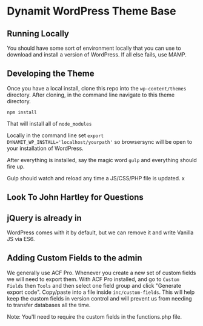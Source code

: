 # Dynamit WordPress Theme Base

## Running Locally
You should have some sort of environment locally that you can use to download and install a version of WordPress. If all else fails, use MAMP.

## Developing the Theme
Once you have a local install, clone this repo into the `wp-content/themes` directory. After cloning, in the command line navigate to this theme directory.

`npm install`

That will install all of `node_modules`

Locally in the command line set `export DYNAMIT_WP_INSTALL='localhost/yourpath'` so browsersync will be open to your installation of WordPress.

After everything is installed, say the magic word `gulp` and everything should fire up.

Gulp should watch and reload any time a JS/CSS/PHP file is updated. x

## Look To John Hartley for Questions

## jQuery is already in
WordPress comes with it by default, but we can remove it and write Vanilla JS via ES6.

## Adding Custom Fields to the admin
We generally use ACF Pro. Whenever you create a new set of custom fields we will need to export them. With ACF Pro installed, and go to `Custom Fields` then `Tools` and then select one field group and click "Generate export code". Copy/paste into a file inside `inc/custom-fields`. This will help keep the custom fields in version control and will prevent us from needing to transfer databases all the time.

Note: You'll need to require the custom fields in the functions.php file.

